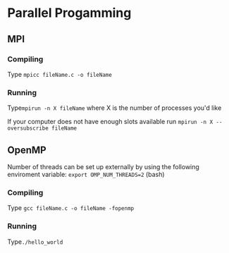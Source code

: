 # Parallel Progamming

## MPI
### Compiling
Type
``mpicc fileName.c -o fileName``

### Running
Type``mpirun -n X fileName`` where X is the number of processes you'd like

If your computer does not have enough slots available run ``mpirun -n X --oversubscribe fileName``

## OpenMP

Number of threads can be set up externally by using the following enviroment variable:
``export OMP_NUM_THREADS=2`` (bash)

### Compiling
Type
``gcc fileName.c -o fileName -fopenmp``

### Running
Type``./hello_world`` 

